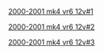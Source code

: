 [2000-2001 mk4 vr6 12v#1](https://onedrive.live.com/embed?cid=DDEFDDD463CF8E6F&resid=DDEFDDD463CF8E6F%21254&authkey=AKEUNwacamADwuI)

[2000-2001 mk4 vr6 12v#2](https://onedrive.live.com/embed?cid=DDEFDDD463CF8E6F&resid=DDEFDDD463CF8E6F%21255&authkey=AKEUNwacamADwuI)

[2000-2001 mk4 vr6 12v#3](https://onedrive.live.com/embed?cid=DDEFDDD463CF8E6F&resid=DDEFDDD463CF8E6F%21256&authkey=AKEUNwacamADwuI)
